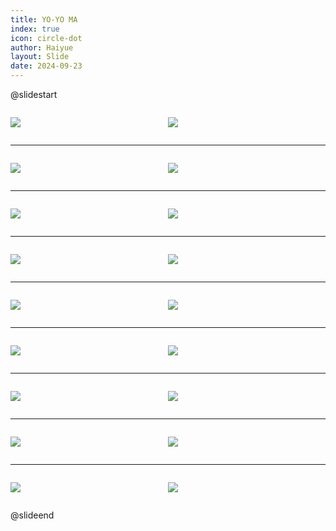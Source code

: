 ```yaml
---
title: YO-YO MA
index: true
icon: circle-dot
author: Haiyue
layout: Slide
date: 2024-09-23
---
```

 
@slidestart

<div style="display:flex">
<div style="flex:1">

![](/reading/english/Level-T/YO-YO%20MA/001.webp)
</div>
<div style="flex:1">

![](/reading/english/Level-T/YO-YO%20MA/002.webp)
</div>
</div>

---

<div style="display:flex">
<div style="flex:1">

![](/reading/english/Level-T/YO-YO%20MA/003.webp)
</div>
<div style="flex:1">

![](/reading/english/Level-T/YO-YO%20MA/004.webp)
</div>
</div>

---

<div style="display:flex">
<div style="flex:1">

![](/reading/english/Level-T/YO-YO%20MA/005.webp)
</div>
<div style="flex:1">

![](/reading/english/Level-T/YO-YO%20MA/006.webp)
</div>
</div>

---

<div style="display:flex">
<div style="flex:1">

![](/reading/english/Level-T/YO-YO%20MA/007.webp)
</div>
<div style="flex:1">

![](/reading/english/Level-T/YO-YO%20MA/008.webp)
</div>
</div>

---

<div style="display:flex">
<div style="flex:1">

![](/reading/english/Level-T/YO-YO%20MA/009.webp)
</div>
<div style="flex:1">

![](/reading/english/Level-T/YO-YO%20MA/010.webp)
</div>
</div>

---

<div style="display:flex">
<div style="flex:1">

![](/reading/english/Level-T/YO-YO%20MA/011.webp)
</div>
<div style="flex:1">

![](/reading/english/Level-T/YO-YO%20MA/012.webp)
</div>
</div>

---

<div style="display:flex">
<div style="flex:1">

![](/reading/english/Level-T/YO-YO%20MA/013.webp)
</div>
<div style="flex:1">

![](/reading/english/Level-T/YO-YO%20MA/014.webp)
</div>
</div>

---

<div style="display:flex">
<div style="flex:1">

![](/reading/english/Level-T/YO-YO%20MA/015.webp)
</div>
<div style="flex:1">

![](/reading/english/Level-T/YO-YO%20MA/016.webp)
</div>
</div>

---

<div style="display:flex">
<div style="flex:1">

![](/reading/english/Level-T/YO-YO%20MA/017.webp)
</div>
<div style="flex:1">

![](/reading/english/Level-T/YO-YO%20MA/018.webp)
</div>
</div>

@slideend
